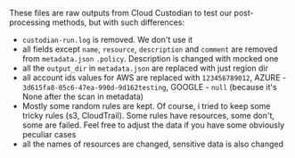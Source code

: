 
These files are raw outputs from Cloud Custodian to test our post-processing methods, but with such differences:

- `custodian-run.log` is removed. We don't use it
- all fields except `name`, `resource`, `description` and `comment` are removed from `metadata.json` `.policy`. Description is changed with mocked one
- all the `output_dir` in `metadata.json` are replaced with just region dir
- all account ids values for AWS are replaced with `123456789012`, AZURE - `3d615fa8-05c6-47ea-990d-9d162testing`, 
  GOOGLE - `null` (because it's None after the scan in metadata)
- Mostly some random rules are kept. Of course, i tried to keep some tricky rules (s3, CloudTrail). Some rules have 
  resources, some don't, some are failed. Feel free to adjust the data if you have some obviously peculiar cases
- all the names of resources are changed, sensitive data is also changed